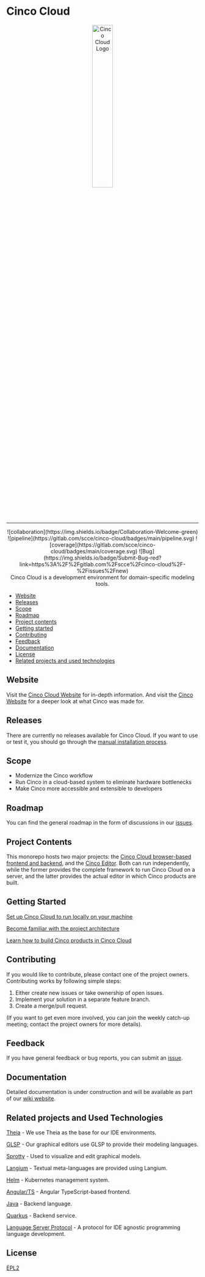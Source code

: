 # Cinco Cloud

<div align="center">
    <img src="https://gitlab.com/scce/cinco-cloud/-/raw/main/docs/vuepress/src/.vuepress/public/assets/cinco_cloud_logo.png" width="33%" alt="Cinco Cloud Logo" />
    <hr />
    <div id="badges" align="center">
        ![collaboration](https://img.shields.io/badge/Collaboration-Welcome-green)
        ![pipeline](https://gitlab.com/scce/cinco-cloud/badges/main/pipeline.svg)
        ![coverage](https://gitlab.com/scce/cinco-cloud/badges/main/coverage.svg)
        ![Bug](https://img.shields.io/badge/Submit-Bug-red?link=https%3A%2F%2Fgitlab.com%2Fscce%2Fcinco-cloud%2F-%2Fissues%2Fnew)
    </div>
    <div>Cinco Cloud is a development environment for domain-specific modeling tools.</div>
</div>



- [Website](#website)
- [Releases](#releases)
- [Scope](#scope)
- [Roadmap](#roadmap)
- [Project contents](#project-contents)
- [Getting started](#getting-started)
- [Contributing](#contributing)
- [Feedback](#feedback)
- [Documentation](#documentation)
- [License](#license)
- [Related projects and used technologies](#related-projects-and-used-technologies)

## Website

Visit the [Cinco Cloud Website](https://scce.gitlab.io/cinco-cloud/) for in-depth information.
And visit the [Cinco Website](https://cinco.scce.info/) for a deeper look at what Cinco was made for.

## Releases

There are currently no releases available for Cinco Cloud. If you want to use or test it, you should go through the [manual installation process](#getting-started).

## Scope

- Modernize the Cinco workflow
- Run Cinco in a cloud-based system to eliminate hardware bottlenecks
- Make Cinco more accessible and extensible to developers

## Roadmap

You can find the general roadmap in the form of discussions in our [issues](https://gitlab.com/scce/cinco-cloud/-/issues/?label_name%5B%5D=Discussion).

## Project Contents

This monorepo hosts two major projects: the [Cinco Cloud browser-based frontend and backend](https://gitlab.com/scce/cinco-cloud/-/tree/main/cinco-cloud?ref_type=heads), and the [Cinco Editor](https://gitlab.com/scce/cinco-cloud/-/tree/main/cinco-cloud-archetype?ref_type=heads).
Both can run independently, while the former provides the complete framework to run Cinco Cloud on a server, and the latter provides the actual editor in which Cinco products are built.

## Getting Started

[Set up Cinco Cloud to run locally on your machine](https://scce.gitlab.io/cinco-cloud/content/developer-guide/installation/#preparations)

[Become familiar with the project architecture](https://scce.gitlab.io/cinco-cloud/content/developer-guide/overview/#directories)

[Learn how to build Cinco products in Cinco Cloud](https://scce.gitlab.io/cinco-cloud/content/user-guide/building-cinco-products/)

## Contributing

If you would like to contribute, please contact one of the project owners.
Contributing works by following simple steps:

1. Either create new issues or take ownership of open issues.
2. Implement your solution in a separate feature branch.
3. Create a merge/pull request.

(If you want to get even more involved, you can join the weekly catch-up meeting; contact the project owners for more details).

## Feedback

If you have general feedback or bug reports, you can submit an [issue](https://gitlab.com/scce/cinco-cloud/-/issues/new).

## Documentation

Detailed documentation is under construction and will be available as part of our [wiki website](https://scce.gitlab.io/cinco-cloud/).

## Related projects and Used Technologies

[Theia][theia] - We use Theia as the base for our IDE environments.

[GLSP][glsp] - Our graphical editors use GLSP to provide their modeling languages.

[Sprotty][sprotty] - Used to visualize and edit graphical models.

[Langium][langium] - Textual meta-languages are provided using Langium.

[Helm][helm] - Kubernetes management system.

[Angular/TS][angular] - Angular TypeScript-based frontend.

[Java][java] - Backend language.

[Quarkus][quarkus] - Backend service.

[Language Server Protocol][lsp] - A protocol for IDE agnostic programming language development.

[//]: # "Source definitions"
[theia]: https://github.com/eclipse-theia/theia "Theia"
[glsp]: https://github.com/eclipse-glsp/glsp "The Graphical Language Server Platform"
[helm]: https://helm.sh/ "Helm"
[angular]: https://angular.io/ "Angular"
[java]: https://www.java.com/de/ "Java"
[quarkus]: https://quarkus.io/ "Quarkus"
[lsp]: https://microsoft.github.io/language-server-protocol/ "Language Server Protocol"
[langium]: https://langium.org/ "Langium"
[sprotty]: https://sprotty.org/ "Sprotty"

## License

[EPL2](https://www.eclipse.org/legal/epl-2.0/)
